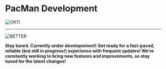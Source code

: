 # PacMan Development
![OK11](https://github.com/user-attachments/assets/70fa60c6-c82d-49c5-9926-b71f205036b9)

-------------------------------------------------------------------------------------------

![BETTER](https://github.com/user-attachments/assets/ab729d00-f652-48cf-b815-f6189dcc0f36)

**Stay tuned. Currently under developement!**
**Get ready for a fast-paced, reliable (but still in progress!) experience with frequent updates! We’re constantly working to bring new features and improvements, so stay tuned for the latest changes!**
